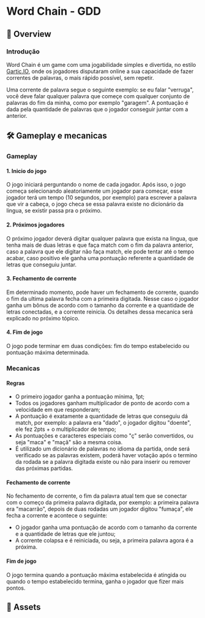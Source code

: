 # Word Chain - GDD

## 📒 Overview
### Introdução
Word Chain é um game com uma jogabilidade simples e divertida, no estilo [Gartic.IO](https://gartic.io/), onde os jogadores disputaram online a sua capacidade de fazer correntes de palavras, o mais rápido possível, sem repetir. 

Uma corrente de palavra segue o seguinte exemplo: se eu falar "verruga", você deve falar qualquer palavra que começe com qualquer conjunto de palavras do fim da minha, como por exemplo "garagem". A pontuação é dada pela quantidade de palavras que o jogador conseguir juntar com a anterior.

## 🛠️ Gameplay e mecanicas
### Gameplay
#### 1. Inicio do jogo
O jogo iniciará perguntando o nome de cada jogador. Após isso, o jogo começa selecionando aleatoriamente um jogador para começar, esse jogador terá um tempo (10 segundos, por exemplo) para escrever a palavra que vir a cabeça, o jogo checa se essa palavra existe no dicionário da lingua, se existir passa pra o próximo.

#### 2. Próximos jogadores
O próximo jogador deverá digitar qualquer palavra que exista na lingua, que tenha mais de duas letras e que faça match com o fim da palavra anterior, caso a palavra que ele digitar não faça match, ele pode tentar até o tempo acabar, caso positivo ele ganha uma pontuação referente a quantidade de letras que conseguiu juntar.

#### 3. Fechamento de corrente
Em determinado momento, pode haver um fechamento de corrente, quando o fim da ultima palavra fecha com a primeira digitada. Nesse caso o jogador ganha um bônus de acordo com o tamanho da corrente e a quantidade de letras conectadas, e a corrente reinicia. Os detalhes dessa mecanica será explicado no próximo tópico.

#### 4. Fim de jogo
O jogo pode terminar em duas condições: fim do tempo estabelecido ou pontuação máxima determinada.

### Mecanicas
#### Regras
- O primeiro jogador ganha a pontuação mínima, 1pt;
- Todos os jogadores ganham multiplicador de ponto de acordo com a velocidade em que responderam;
- A pontuação é exatamente a quantidade de letras que conseguiu dá match, por exemplo: a palavra era "dado", o jogador digitou "doente", ele fez 2pts + o multiplicador de tempo;
- As pontuações e caracteres especiais como "ç" serão convertidos, ou seja "maca" e "maçã" são a mesma coisa.
- É utilizado um dicionário de palavras no idioma da partida, onde será verificado se as palavras existem, poderá haver votação após o termino da rodada se a palavra digitada existe ou não para inserir ou remover das próximas partidas.

#### Fechamento de corrente
No fechamento de corrente, o fim da palavra atual tem que se conectar com o começo da primeira palavra digitada, por exemplo: a primeira palavra era "macarrão", depois de duas rodadas um jogador digitou "fumaça", ele fecha a corrente e acontece o seguinte:
- O jogador ganha uma pontuação de acordo com o tamanho da corrente e a quantidade de letras que ele juntou;
- A corrente colapsa e é reiniciada, ou seja, a primeira palavra agora é a próxima.

#### Fim de jogo
O jogo termina quando a pontuação máxima estabelecida é atingida ou quando o tempo estabelecido termina, ganha o jogador que fizer mais pontos.

## 🌆 Assets
